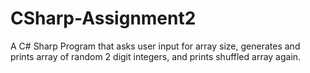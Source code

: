 # CSharp-Assignment2
A C# Sharp Program that asks user input for array size, 
generates and prints array of random 2 digit integers,
and prints shuffled array again.